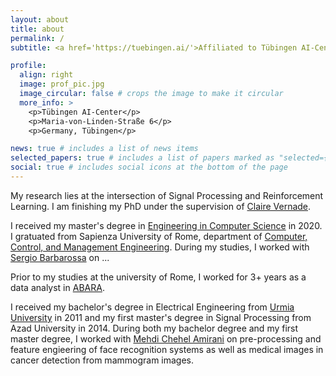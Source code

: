 ```yaml
---
layout: about
title: about
permalink: /
subtitle: <a href='https://tuebingen.ai/'>Affiliated to Tübingen AI-Center</a>

profile:
  align: right
  image: prof_pic.jpg
  image_circular: false # crops the image to make it circular
  more_info: >
    <p>Tübingen AI-Center</p>
    <p>Maria-von-Linden-Straße 6</p>
    <p>Germany, Tübingen</p>

news: true # includes a list of news items
selected_papers: true # includes a list of papers marked as "selected={true}"
social: true # includes social icons at the bottom of the page
---
```


My research lies at the intersection of Signal Processing and Reinforcement Learning. I am finishing my PhD under the supervision of [Claire Vernade](https://www.cvernade.com/). 
 
I received my master's degree in [Engineering in Computer Science](https://www.diag.uniroma1.it/en/courses) in 2020. I gratuated from Sapienza University of Rome, department of [Computer, Control, and Management Engineering](https://www.diag.uniroma1.it/en). During my studies, I worked with [Sergio Barbarossa](https://scholar.google.com/citations?user=2woHFu8AAAAJ&hl=en) on ... 

Prior to my studies at the university of Rome, I worked for 3+ years as a data analyst in [ABARA](https://abaraco.com/en/). 

I received my bachelor's degree in Electrical Engineering from [Urmia University](https://en.urmia.ac.ir/) in 2011 and my first master's degree in Signal Processing from Azad University in 2014. During both my bachelor degree and my first master degree, I worked with [Mehdi Chehel Amirani](https://scholar.google.com/citations?user=AfrSe6cAAAAJ&hl=en) on pre-processing and feature engieering of face recognition systems as well as medical images in cancer detection from mammogram images.
